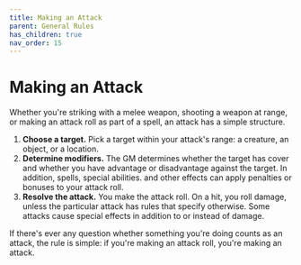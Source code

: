```yaml
---
title: Making an Attack
parent: General Rules
has_children: true
nav_order: 15
---
```


# Making an Attack
Whether you're striking with a melee weapon, shooting a weapon at range, or making an attack roll as part of a spell, an attack has a simple structure.

1. **Choose a target.** Pick a target within your attack's range: a creature, an object, or a location.
2. **Determine modifiers.** The GM determines whether the target has cover and whether you have advantage or disadvantage against the target. In addition, spells,
special abilities. and other effects can apply penalties or bonuses to your attack roll.
3. **Resolve the attack.** You make the attack roll. On a hit, you roll damage, unless the particular attack has rules that specify otherwise. Some attacks cause
special effects in addition to or instead of damage.

If there's ever any question whether something you're doing counts as an attack, the rule is simple: if you're making an attack roll, you're making an attack.
